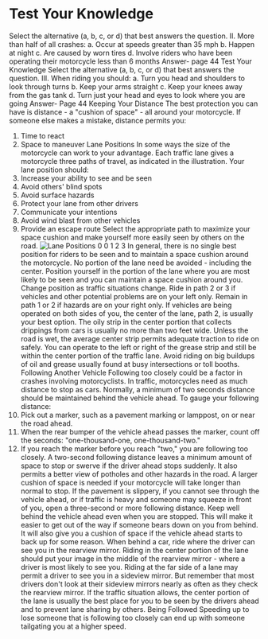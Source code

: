 # Test Your Knowledge
Select the alternative (a, b, c, or d) that best answers the question.
II. More than half of all crashes:
a. Occur at speeds greater than 35 mph
b. Happen at night
c. Are caused by worn tires
d. Involve riders who have been operating their motorcycle less than 6 months
Answer- page 44
Test Your Knowledge
Select the alternative (a, b, c, or d) that best answers the question.
III. When riding you should:
a. Turn you head and shoulders to look through turns
b. Keep your arms straight
c. Keep your knees away from the gas tank
d. Turn just your head and eyes to look where you are going
Answer- Page 44
Keeping Your Distance
The best protection you can have is distance - a "cushion of space" - all around your motorcycle. If someone else makes a mistake, distance permits you:
1. Time to react
2. Space to maneuver
Lane Positions
In some ways the size of the motorcycle can work to your advantage. Each traffic lane gives a motorcycle three paths of travel, as indicated in the illustration.
Your lane position should:
1. Increase your ability to see and be seen
2. Avoid others' blind spots
3. Avoid surface hazards
4. Protect your lane from other drivers
5. Communicate your intentions
6. Avoid wind blast from other vehicles
7. Provide an escape route
Select the appropriate path to maximize your space cushion and make yourself more easily seen by others on the road.
![Lane Positions 0 0 1 2 3]()
In general, there is no single best position for riders to be seen and to maintain a space cushion around the motorcycle. No portion of the lane need be avoided - including the center.
Position yourself in the portion of the lane where you are most likely to be seen and you can maintain a space cushion around you. Change position as traffic situations change. Ride in path 2 or 3 if vehicles and other potential problems are on your left only. Remain in path 1 or 2 if hazards are on your right only. If vehicles are being operated on both sides of you, the center of the lane, path 2, is usually your best option.
The oily strip in the center portion that collects drippings from cars is usually no more than two feet wide. Unless the road is wet, the average center strip permits adequate traction to ride on safely. You can operate to the left or right of the grease strip and still be within the center portion of the traffic lane. Avoid riding on big buildups of oil and grease usually found at busy intersections or toll booths.
Following Another Vehicle
Following too closely could be a factor in crashes involving motorcyclists. In traffic, motorcycles need as much distance to stop as cars. Normally, a minimum of two seconds distance should be maintained behind the vehicle ahead.
To gauge your following distance:
1. Pick out a marker, such as a pavement marking or lamppost, on or near the road ahead.
2. When the rear bumper of the vehicle ahead passes the marker, count off the seconds: "one-thousand-one, one-thousand-two."
3. If you reach the marker before you reach "two," you are following too closely.
A two-second following distance leaves a minimum amount of space to stop or swerve if the driver ahead stops suddenly. It also permits a better view of potholes and other hazards in the road.
A larger cushion of space is needed if your motorcycle will take longer than normal to stop. If the pavement is slippery, if you cannot see through the vehicle ahead, or if traffic is heavy and someone may squeeze in front of you, open a three-second or more following distance.
Keep well behind the vehicle ahead even when you are stopped. This will make it easier to get out of the
way if someone bears down on you from behind. It will also give you a cushion of space if the vehicle ahead starts to back up for some reason.
When behind a car, ride where the driver can see you in the rearview mirror. Riding in the center portion of the lane should put your image in the middle of the rearview mirror - where a driver is most likely to see you.
Riding at the far side of a lane may permit a driver to see you in a sideview mirror. But remember that most drivers don't look at their sideview mirrors nearly as often as they check the rearview mirror. If the traffic situation allows, the center portion of the lane is usually the best place for you to be seen by the drivers ahead and to prevent lane sharing by others.
Being Followed
Speeding up to lose someone that is following too closely can end up with someone tailgating you at a higher speed.